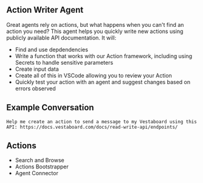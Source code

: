 ## Action Writer Agent
Great agents rely on actions, but what happens when you can't find an action you need? This agent helps you quickly write new actions using publicly available API documentation. It will:

* Find and use depdendencies
* Write a function that works with our Action framework, including using Secrets to handle sensitive parameters
* Create input data
* Create all of this in VSCode allowing you to review your Action
* Quickly test your action with an agent and suggest changes based on errors observed

## Example Conversation
```Help me create an action to send a message to my Vestaboard using this API: https://docs.vestaboard.com/docs/read-write-api/endpoints/```

## Actions
* Search and Browse
* Actions Bootstrapper
* Agent Connector